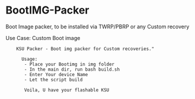 # BootIMG-Packer
 Boot Image packer, to be installed via TWRP/PBRP or any Custom recovery
 
 Use Case: Custom Boot image
 
```
    KSU Packer - Boot img packer for Custom recoveries."
      
      Usage: 
       - Place your Bootimg in img folder
       - In the main dir, run bash build.sh
       - Enter Your device Name
       - Let the script build

       Voila, U have your flashable KSU 
```
